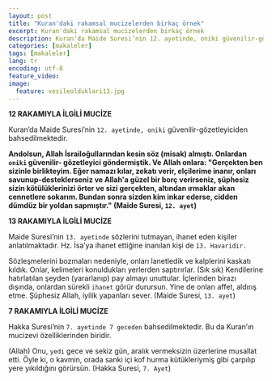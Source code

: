 ```yaml
---
layout: post
title: "Kuran'daki rakamsal mucizelerden birkaç örnek"
excerpt: Kuran'daki rakamsal mucizelerden birkaç örnek
description: Kuran’da Maide Suresi’nin 12. ayetinde, oniki güvenilir-gözetleyiciden bahsedilmektedir.
categories: [makaleler]
tags: [makaleler]
lang: tr
encoding: utf-8
feature_video: 
image:
  feature: vesileolduklari13.jpg
---
```


**12 RAKAMIYLA İLGİLİ MUCİZE**

Kuran’da Maide Suresi’nin ``12. ayetinde, oniki`` güvenilir-gözetleyiciden bahsedilmektedir.


**Andolsun, Allah İsrailoğullarından kesin söz (misak) almıştı. Onlardan ``oniki`` güvenilir- gözetleyici göndermiştik. Ve Allah onlara: "Gerçekten ben sizinle birlikteyim. Eğer namazı kılar, zekatı verir, elçilerime inanır, onları savunup-desteklerseniz ve Allah'a güzel bir borç verirseniz, şüphesiz sizin kötülüklerinizi örter ve sizi gerçekten, altından ırmaklar akan cennetlere sokarım. Bundan sonra sizden kim inkar ederse, cidden dümdüz bir yoldan sapmıştır." (Maide Suresi, ``12. ayet``)**
 

**13 RAKAMIYLA İLGİLİ MUCİZE**

Maide Suresi’nin ``13. ayetinde`` sözlerini tutmayan, ihanet eden kişiler anlatılmaktadır. Hz. İsa’ya ihanet ettiğine inanılan kişi de ``13. Havaridir.``


Sözleşmelerini bozmaları nedeniyle, onları lanetledik ve kalplerini kaskatı kıldık. Onlar, kelimeleri konuldukları yerlerden saptırırlar. (Sık sık) Kendilerine hatırlatılan şeyden (yararlanıp) pay almayı unuttular. İçlerinden birazı dışında, onlardan sürekli ``ihanet`` görür durursun. Yine de onları affet, aldırış etme. Şüphesiz Allah, iyilik yapanları sever. (Maide Suresi, ``13. ayet``)


**7 RAKAMIYLA İLGİLİ MUCİZE**

Hakka Suresi’nin ``7. ayetinde 7 geceden`` bahsedilmektedir. Bu da Kuran’ın mucizevi özelliklerinden biridir.


(Allah) Onu, ``yedi`` gece ve sekiz gün, aralık vermeksizin üzerlerine musallat etti. Öyle ki, o kavmin, orada sanki içi kof hurma kütükleriymiş gibi çarpılıp yere yıkıldığını görürsün. (Hakka Suresi, ``7. Ayet``)


